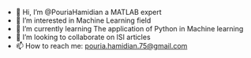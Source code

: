 - 👋 Hi, I’m @PouriaHamidian a MATLAB expert
- 👀 I’m interested in Machine Learning field
- 🌱 I’m currently learning The application of Python in Machine learning
- 💞️ I’m looking to collaborate on ISI articles
- 📫 How to reach me: pouria.hamidian.75@gmail.com

<!---
PouriaHamidian/PouriaHamidian is a ✨ special ✨ repository because its `README.md` (this file) appears on your GitHub profile.
You can click the Preview link to take a look at your changes.
--->

